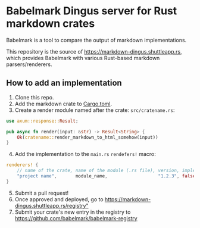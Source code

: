 # Babelmark Dingus server for Rust markdown crates

Babelmark is a tool to compare the output of markdown implementations.

This repository is the source of <https://markdown-dingus.shuttleapp.rs>, which provides Babelmark with various Rust-based markdown parsers/renderers.

## How to add an implementation

1. Clone this repo.
2. Add the markdown crate to [Cargo.toml](./Cargo.toml).
3. Create a render module named after the crate: `src/cratename.rs`:

```rust
use axum::response::Result;

pub async fn render(input: &str) -> Result<String> {
    Ok(cratename::render_markdown_to_html_somehow(input))
}
```

4. Add the implementation to the `main.rs` `rendefers!` macro:

```rust
renderers! {
    // name of the crate, name of the module (.rs file), version, implements commonmark?  crate repository
    "project name",       module_name,                   "1.2.3", false,                  "https://github.com/example/repo"
}
```

5. Submit a pull request!
6. Once approved and deployed, go to <https://markdown-dingus.shuttleapp.rs/registry">
7. Submit your crate's new entry in the registry to <https://github.com/babelmark/babelmark-registry>
